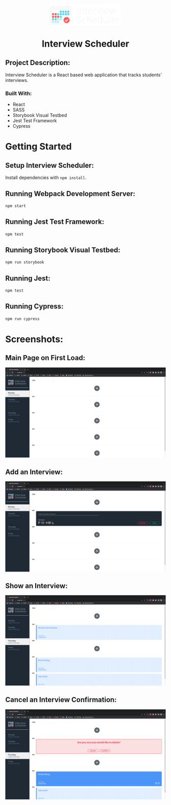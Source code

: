 <br />
<div align="center">
  <a href="https://github.com/mhener/Scheduler/blob/master/public/images/logo.png">
    <img src="public/images/logo.png" alt="Logo">
  </a>
  </div>
  <h1 align="center">Interview Scheduler</h1>

## Project Description:
Interview Scheduler is a React based web application that tracks students' interviews.

### Built With:
* React
* SASS
* Storybook Visual Testbed
* Jest Test Framework
* Cypress

# Getting Started
## Setup Interview Scheduler:

Install dependencies with `npm install`.

## Running Webpack Development Server:

```sh
npm start
```

## Running Jest Test Framework:

```sh
npm test
```

## Running Storybook Visual Testbed:

```sh
npm run storybook
```

## Running Jest:

```sh
npm test
```

## Running Cypress:

```sh
npm run cypress
```

# Screenshots:

## Main Page on First Load:
![Main Page](https://github.com/mhener/Scheduler/blob/master/public/images/Main-Page.png)
## Add an Interview:
![Add an Interview](https://github.com/mhener/Scheduler/blob/master/public/images/Add-Interview.png)
## Show an Interview:
![Show Interview](https://github.com/mhener/Scheduler/blob/master/public/images/Show-Interview.png)
## Cancel an Interview Confirmation:
![Confirm Cancel Interview](https://github.com/mhener/Scheduler/blob/master/public/images/Confirm-Delete.png)
